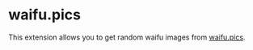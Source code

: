 # waifu.pics

This extension allows you to get random waifu images from [waifu.pics](https://waifu.pics/).
